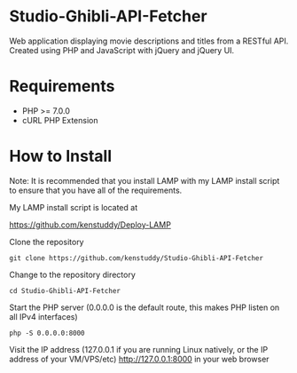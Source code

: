 # Studio-Ghibli-API-Fetcher
Web application displaying movie descriptions and titles from a RESTful API. Created using PHP and JavaScript with jQuery and jQuery UI. 

# Requirements
* PHP >= 7.0.0
* cURL PHP Extension

# How to Install
Note: It is recommended that you install LAMP with my LAMP install script to ensure that you have all of the requirements.

My LAMP install script is located at

https://github.com/kenstuddy/Deploy-LAMP

Clone the repository

```git clone https://github.com/kenstuddy/Studio-Ghibli-API-Fetcher```

Change to the repository directory

```cd Studio-Ghibli-API-Fetcher```

Start the PHP server (0.0.0.0 is the default route, this makes PHP listen on all IPv4 interfaces)

```php -S 0.0.0.0:8000```

Visit the IP address (127.0.0.1 if you are running Linux natively, or the IP address of your VM/VPS/etc) http://127.0.0.1:8000 in your web browser
